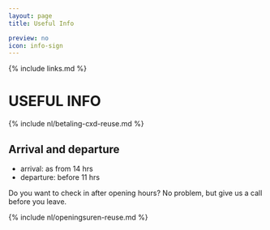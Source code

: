 ```yaml
---
layout: page
title: Useful Info

preview: no
icon: info-sign
---
```


{% include links.md %}

# USEFUL INFO

{% include nl/betaling-cxd-reuse.md %}

## Arrival and departure
- arrival:  as from 14 hrs
- departure: before 11 hrs

Do you want to check in after opening hours? No problem, but give us a call before you leave.

{% include nl/openingsuren-reuse.md %}
